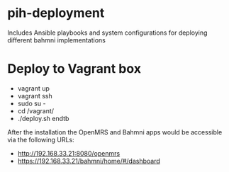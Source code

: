 # pih-deployment
Includes Ansible playbooks and system configurations for deploying different bahmni implementations

# Deploy to Vagrant box
* vagrant up
* vagrant ssh
* sudo su -
* cd /vagrant/
* ./deploy.sh endtb


After the installation the OpenMRS and Bahmni apps would be accessible via the following URLs:
* http://192.168.33.21:8080/openmrs
* https://192.168.33.21/bahmni/home/#/dashboard
